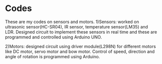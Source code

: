 # Codes
These are my codes on sensors and motors.
1)Sensors: worked on ultrasonic sensor(HC-SR04), IR sensor, temperature sensor(LM35) and LDR. Designed circuit to implement these sensors in real time and these are programmed and controlled using Arduino UNO.

2)Motors: designed circuit using driver module(L298N) for different motors like DC motor, servo motor
and bow motor. Control of speed, direction and angle of rotation is programmed using Arduino.

